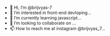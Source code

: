 - 👋 Hi, I’m @brijvyas-7
- 👀 I’m interested in front-end devloping...
- 🌱 I’m currently learning javascript...
- 💞️ I’m looking to collaborate on ...
- 📫 How to reach me at instagram @brijvyas_7...

<!---
brijvyas-7/brijvyas-7 is a ✨ special ✨ repository because its `README.md` (this file) appears on your GitHub profile.
You can click the Preview link to take a look at your changes.
--->
